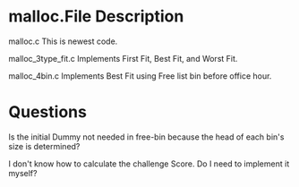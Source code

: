 # malloc.File Description
malloc.c
This is newest code.

malloc_3type_fit.c
Implements First Fit, Best Fit, and Worst Fit.

malloc_4bin.c
Implements Best Fit using Free list bin before office hour.


# Questions
Is the initial Dummy not needed in free-bin because the head of each bin's size is determined?

I don't know how to calculate the challenge Score. Do I need to implement it myself?
